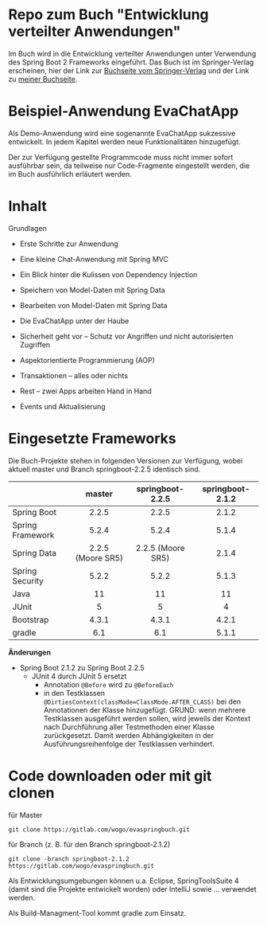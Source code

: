# Repo zum Buch "Entwicklung verteilter Anwendungen"
Im Buch wird in die Entwicklung verteilter Anwendungen unter Verwendung des Spring Boot 2 Frameworks eingeführt. 
Das Buch ist im Springer-Verlag erscheinen, hier der Link zur [Buchseite vom Springer-Verlag](https://www.springer.com/de/book/9783658268138)
und der Link zu [meiner Buchseite](https://evaspringbuch.de).

# Beispiel-Anwendung EvaChatApp
Als Demo-Anwendung wird eine sogenannte EvaChatApp sukzessive entwickelt. In jedem Kapitel werden neue Funktionalitäten hinzugefügt.

Der zur Verfügung gestellte Programmcode muss nicht immer sofort ausführbar sein, da teilweise nur Code-Fragmente eingestellt werden, die im Buch ausführlich erläutert werden. 

# Inhalt
Grundlagen
 
* Erste Schritte zur Anwendung
 
* Eine kleine Chat-Anwendung mit Spring MVC
 
* Ein Blick hinter die Kulissen von Dependency Injection
 
* Speichern von Model-Daten mit Spring Data
 
* Bearbeiten von Model-Daten mit Spring Data
 
* Die EvaChatApp unter der Haube
 
* Sicherheit geht vor – Schutz vor Angriffen und nicht autorisierten Zugriffen
 
* Aspektorientierte Programmierung (AOP)
 
* Transaktionen – alles oder nichts
 
* Rest – zwei Apps arbeiten Hand in Hand
 
* Events und Aktualisierung

# Eingesetzte Frameworks
Die Buch-Projekte stehen in folgenden Versionen zur Verfügung, wobei aktuell master und Branch springboot-2.2.5 identisch sind.

|  | **master** | **springboot-2.2.5**        | **springboot-2.1.2** |
| ------ | :---: | :---: | :---: |
| Spring Boot | 2.2.5 | 2.2.5 | 2.1.2 |
| Spring Framework | 5.2.4  | 5.2.4  | 5.1.4 |
| Spring Data | 2.2.5 (Moore SR5) | 2.2.5 (Moore SR5) | 2.1.4 |
| Spring Security | 5.2.2 | 5.2.2 | 5.1.3 |
| Java | 11 | 11 | 11 |
| JUnit | 5 | 5 | 4 |
| Bootstrap | 4.3.1 | 4.3.1 | 4.2.1 |
| gradle | 6.1 | 6.1 | 5.1.1 |




**Änderungen**
* Spring Boot 2.1.2 zu Spring Boot 2.2.5
    * JUnit 4 durch JUnit 5 ersetzt
        * Annotation `@Before` wird zu `@BeforeEach`
        * in den Testklassen `@DirtiesContext(classMode=ClassMode.AFTER_CLASS)` bei den Annotationen der Klasse hinzugefügt. GRUND: wenn mehrere Testklassen ausgeführt werden sollen, 
        wird jeweils der Kontext nach Durchführung aller Testmethoden einer Klasse zurückgesetzt. Damit werden Abhängigkeiten in der Ausführungsreihenfolge der Testklassen verhindert.

# Code downloaden oder mit git clonen

für Master

    git clone https://gitlab.com/wogo/evaspringbuch.git

für Branch (z. B. für den Branch springboot-2.1.2)

    git clone -branch springboot-2.1.2 https://gitlab.com/wogo/evaspringbuch.git

Als Entwicklungsumgebungen können u.a. Eclipse, SpringToolsSuite 4 (damit sind die Projekte entwickelt worden) oder IntelliJ sowie ... verwendet werden.  

Als Build-Managment-Tool kommt gradle zum Einsatz.